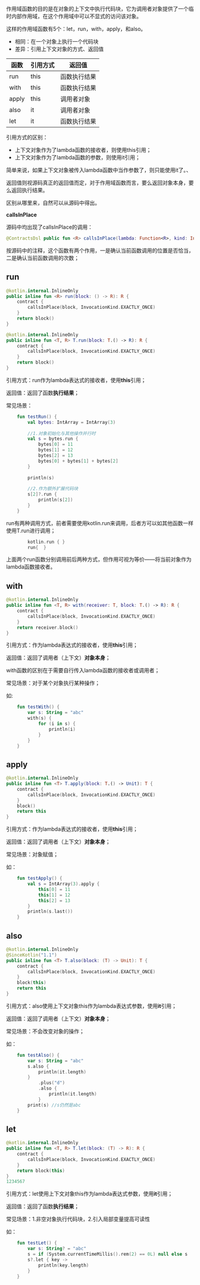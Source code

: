 作用域函数的目的是在对象的上下文中执行代码块，它为调用者对象提供了一个临时内部作用域，在这个作用域中可以不显式的访问该对象。

这样的作用域函数有5个：let，run，with，apply，和also。

- 相同：在一个对象上执行一个代码块
- 差异：引用上下文对象的方式、返回值

| 函数  | 引用方式 | 返回值       |
| ----- | -------- | ------------ |
| run   | this     | 函数执行结果 |
| with  | this     | 函数执行结果 |
| apply | this     | 调用者对象   |
| also  | it       | 调用者对象   |
| let   | it       | 函数执行结果 |

引用方式的区别：

- 上下文对象作为了lambda函数的接收者，则使用this引用；
- 上下文对象作为了lambda函数的参数，则使用it引用；

简单来说，如果上下文对象被传入lambda函数中当作参数了，则只能使用it了。、

返回值则视源码真正的返回值而定，对于作用域函数而言，要么返回对象本身，要么返回执行结果。

区别从哪里来，自然可以从源码中得出。



**callsInPlace**

源码中均出现了callsInPlace的调用：

```kotlin
@ContractsDsl public fun <R> callsInPlace(lambda: Function<R>, kind: InvocationKind = InvocationKind.UNKNOWN): CallsInPlace
```

按源码中的注释，这个函数有两个作用，一是确认当前函数调用的位置是否恰当，二是确认当前函数调用的次数；



## run

```kotlin
@kotlin.internal.InlineOnly
public inline fun <R> run(block: () -> R): R {
    contract {
        callsInPlace(block, InvocationKind.EXACTLY_ONCE)
    }
    return block()
}

@kotlin.internal.InlineOnly
public inline fun <T, R> T.run(block: T.() -> R): R {
    contract {
        callsInPlace(block, InvocationKind.EXACTLY_ONCE)
    }
    return block()
}
```

引用方式：run作为lambda表达式的接收者，使用**this**引用；

返回值：返回了函数**执行结果**；

常见场景：

```kotlin
    fun testRun() {
        val bytes: IntArray = IntArray(3)
        
        //1.对象初始化与其他操作并行时
        val s = bytes.run {
            bytes[0] = 11
            bytes[1] = 12
            bytes[2] = 13
            bytes[0] + bytes[1] + bytes[2]
        }
        
        println(s)
        
        //2.作为额外扩展代码块
        s[2]?.run {
            println(s[2])
        }
    }
```

run有两种调用方式，前者需要使用kotlin.run来调用，后者方可以如其他函数一样使用T.run进行调用；

```kotlin
        kotlin.run { }
        run{  }
```

上面两个run函数分别调用前后两种方式，但作用可视为等价——将当前对象作为lambda函数接收者。



## with

```kotlin
@kotlin.internal.InlineOnly
public inline fun <T, R> with(receiver: T, block: T.() -> R): R {
    contract {
        callsInPlace(block, InvocationKind.EXACTLY_ONCE)
    }
    return receiver.block()
}
```

引用方式：作为lambda表达式的接收者，使用**this**引用；

返回值：返回了调用者（上下文）**对象本身**；

with函数的区别在于需要自行传入lambda函数的接收者或调用者；

常见场景：对于某个对象执行某种操作；

如:

```kotlin
    fun testWith() {
        var s: String = "abc"
        with(s) {
            for (i in s) {
                println(i)
            }
        }
    }
```



## apply

```kotlin
@kotlin.internal.InlineOnly
public inline fun <T> T.apply(block: T.() -> Unit): T {
    contract {
        callsInPlace(block, InvocationKind.EXACTLY_ONCE)
    }
    block()
    return this
}
```

引用方式：作为lambda表达式的接收者，使用**this**引用；

返回值：返回了调用者（上下文）**对象本身**；

常见场景：对象赋值；

如：

```kotlin
    fun testApply() {
        val s = IntArray(3).apply {
            this[0] = 11
            this[1] = 12
            this[2] = 13
        }
        println(s.last())
    }
```



## also

```kotlin
@kotlin.internal.InlineOnly
@SinceKotlin("1.1")
public inline fun <T> T.also(block: (T) -> Unit): T {
    contract {
        callsInPlace(block, InvocationKind.EXACTLY_ONCE)
    }
    block(this)
    return this
}
```

引用方式：also使用上下文对象this作为lambda表达式参数，使用**it**引用；

返回值：返回了调用者（上下文）**对象本身**；

常见场景：不会改变对象的操作；

如：

```kotlin
    fun testAlso() {
        var s: String = "abc"
        s.also {
            println(it.length)
        }
            .plus("d")
            .also {
                println(it.length)
            }
        print(s) //s仍然是abc
    }
```



## let

```kotlin
@kotlin.internal.InlineOnly
public inline fun <T, R> T.let(block: (T) -> R): R {
    contract {
        callsInPlace(block, InvocationKind.EXACTLY_ONCE)
    }
    return block(this)
}
1234567
```

引用方式：let使用上下文对象this作为lambda表达式参数，使用**it**引用；

返回值：返回了函数**执行结果**；

常见场景：1.非空对象执行代码块，2.引入局部变量提高可读性

如：

```kotlin
    fun testLet() {
        var s: String? = "abc"
        s = if (System.currentTimeMillis().rem(2) == 0L) null else s
        s?.let { key ->
            println(key.length)
        }
    }
```